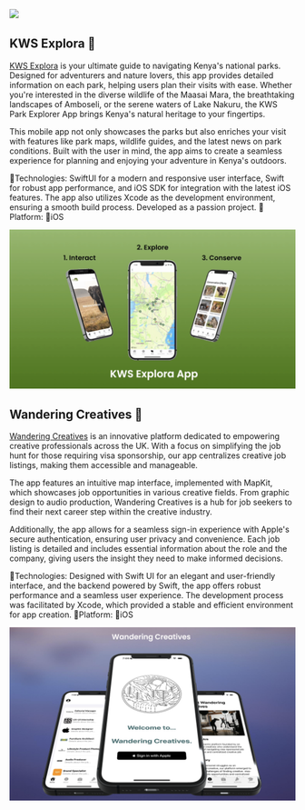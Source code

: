 <a href="https://raypops.github.io/rp-portfolio-website/" target="_blank"><img src="https://img.shields.io/badge/Portfolio-RayPops-004400.svg?style=for-the-badge&logo=artifacthub&logoColor=white"></a>&nbsp;&nbsp;&nbsp;


## KWS Explora 🌳
[KWS Explora](https://github.com/RayPops/kws-app)  is your ultimate guide to navigating Kenya's national parks. Designed for adventurers and nature lovers, this app provides detailed information on each park, helping users plan their visits with ease. Whether you're interested in the diverse wildlife of the Maasai Mara, the breathtaking landscapes of Amboseli, or the serene waters of Lake Nakuru, the KWS Park Explorer App brings Kenya's natural heritage to your fingertips.

This mobile app not only showcases the parks but also enriches your visit with features like park maps, wildlife guides, and the latest news on park conditions. Built with the user in mind, the app aims to create a seamless experience for planning and enjoying your adventure in Kenya's outdoors.

🔨Technologies: SwiftUI for a modern and responsive user interface, Swift for robust app performance, and iOS SDK for integration with the latest iOS features. The app also utilizes Xcode as the development environment, ensuring a smooth build process. Developed as a passion project.
🚀Platform: 📱iOS
<p align="center">
<a href="https://github.com/RayPops/kws-app" target="_blank"><img src="kws-app.png" width="900" title="KWS Park Explorer App"></a>
</p>

## Wandering Creatives 🎨
[Wandering Creatives](https://github.com/RayPops/wandering-creatives-app) is an innovative platform dedicated to empowering creative professionals across the UK. With a focus on simplifying the job hunt for those requiring visa sponsorship, our app centralizes creative job listings, making them accessible and manageable.

The app features an intuitive map interface, implemented with MapKit, which showcases job opportunities in various creative fields. From graphic design to audio production, Wandering Creatives is a hub for job seekers to find their next career step within the creative industry.

Additionally, the app allows for a seamless sign-in experience with Apple's secure authentication, ensuring user privacy and convenience. Each job listing is detailed and includes essential information about the role and the company, giving users the insight they need to make informed decisions.

🔨Technologies: Designed with Swift UI for an elegant and user-friendly interface, and the backend powered by Swift, the app offers robust performance and a seamless user experience. The development process was facilitated by Xcode, which provided a stable and efficient environment for app creation.
🚀Platform: 📱iOS
<p align="center">
<a href="https://github.com/RayPops/wandering-creatives-app" target="_blank"><img src="wanderingcreatives.png" width="900" title="Wandering Creatives App"></a>
</p>

